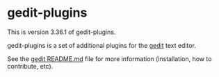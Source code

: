 gedit-plugins
=============

This is version 3.36.1 of gedit-plugins.

gedit-plugins is a set of additional plugins for the
[gedit](https://wiki.gnome.org/Apps/Gedit) text editor.

See the
[gedit README.md](https://gitlab.gnome.org/GNOME/gedit/blob/master/README.md)
file for more information (installation, how to contribute, etc).
